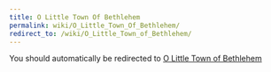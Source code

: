 ```yaml
---
title: O Little Town Of Bethlehem
permalink: wiki/O_Little_Town_Of_Bethlehem/
redirect_to: /wiki/O_Little_Town_of_Bethlehem/
---
```


You should automatically be redirected to [O Little Town of Bethlehem](/wiki/O_Little_Town_of_Bethlehem/)
